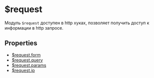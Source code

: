 # $request

Модуль `$request` доступен в http хуках, позволяет получить доступ к информации в http запросе.

## Properties

* [$request.form](./request.form.html)
* [$request.query](./request.query.html)
* [$request.params](./request.params.html)
* [$request.ip](./request.ip.html)
